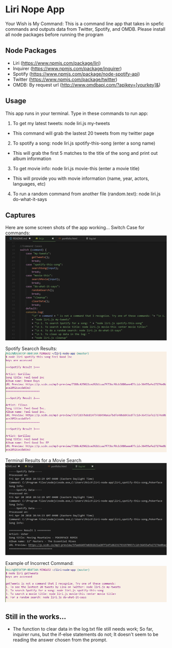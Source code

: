 # Liri Nope App

Your Wish is My Command:
This is a command line app that takes in spefic commands and outputs data from Twitter, Spotify, and OMDB. Please install all node packages before running the program

## Node Packages
- Liri (https://www.npmjs.com/package/liri)
- Inquirer (https://www.npmjs.com/package/inquirer)
- Spotify (https://www.npmjs.com/package/node-spotify-api)
- Twitter (https://www.npmjs.com/package/twitter)
- OMDB: By request url (http://www.omdbapi.com/?apikey=[yourkey]&)

## Usage
This app runs in your terminal.
Type in these commands to run app:
1. To get my latest tweets:
    node liri.js my-tweets
- This command will grab the lastest 20 tweets from my twitter page

2. To spotify a song:
    node liri.js spotify-this-song (enter a song name)
- This will grab the first 5 matches to the title of the song and print out album information

3. To get movie info:
    node liri.js movie-this (enter a movie title)
- This will provide you with movie information (name, year, actors, languages, etc)

4. To run a random command from another file (random.text):
    node liri.js do-what-it-says

## Captures
Here are some screen shots of the app working...
Switch Case for commands:
![Some Code](https://github.com/hkichen/liri-node-app/blob/master/images/liri1.PNG)

Spotify Searcch Results:
![Spotify Results](https://github.com/hkichen/liri-node-app/blob/master/images/liri2.PNG)

Terminal Results for a Movie Search
![Terminal results for Movie](https://github.com/hkichen/liri-node-app/blob/master/images/liri5.PNG)

Example of Incorrect Command:
![Terminal Commands](https://github.com/hkichen/liri-node-app/blob/master/images/liri3.PNG)

## Still in the works...
- The function to clear data in the log.txt file still needs work; So far, inquirer runs, but the if-else statements do not; It doesn't seem to be reading the answer chosen from the prompt.





 
